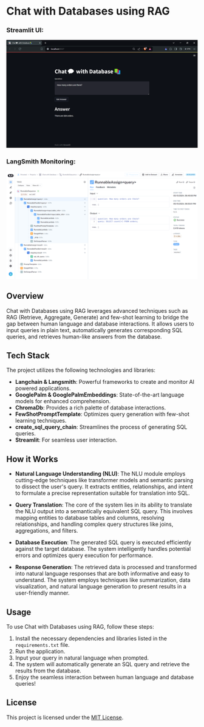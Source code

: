 # Chat with Databases using RAG

### Streamlit UI:
![](https://github.com/samadeep/LLM-Vector_DB-Chat/blob/main/docs/chat_with_db.png)
### LangSmith Monitoring:
![](https://github.com/samadeep/LLM-Vector_DB-Chat/blob/main/docs/langsmith.png)

## Overview

Chat with Databases using RAG leverages advanced techniques such as RAG (Retrieve, Aggregate, Generate) and few-shot learning to bridge the gap between human language and database interactions. It allows users to input queries in plain text, automatically generates corresponding SQL queries, and retrieves human-like answers from the database.

## Tech Stack

The project utilizes the following technologies and libraries:

- **Langchain & Langsmith**: Powerful frameworks to create and monitor AI powered applications.
- **GooglePalm & GooglePalmEmbeddings**: State-of-the-art language models for enhanced comprehension.
- **ChromaDb**: Provides a rich palette of database interactions.
- **FewShotPromptTemplate**: Optimizes query generation with few-shot learning techniques.
- **create_sql_query_chain**: Streamlines the process of generating SQL queries.
- **Streamlit**: For seamless user interaction.

## How it Works

- **Natural Language Understanding (NLU)**: The NLU module employs cutting-edge techniques like transformer models and semantic parsing to dissect the user's query. It extracts entities, relationships, and intent to formulate a precise representation suitable for translation into SQL.

- **Query Translation**: The core of the system lies in its ability to translate the NLU output into a semantically equivalent SQL query. This involves mapping entities to database tables and columns, resolving relationships, and handling complex query structures like joins, aggregations, and filters.

- **Database Execution**: The generated SQL query is executed efficiently against the target database. The system intelligently handles potential errors and optimizes query execution for performance.

- **Response Generation**: The retrieved data is processed and transformed into natural language responses that are both informative and easy to understand. The system employs techniques like summarization, data visualization, and natural language generation to present results in a user-friendly manner.

## Usage

To use Chat with Databases using RAG, follow these steps:

1. Install the necessary dependencies and libraries listed in the `requirements.txt` file.
2. Run the application.
3. Input your query in natural language when prompted.
4. The system will automatically generate an SQL query and retrieve the results from the database.
5. Enjoy the seamless interaction between human language and database queries!


## License

This project is licensed under the [MIT License](LICENSE).


